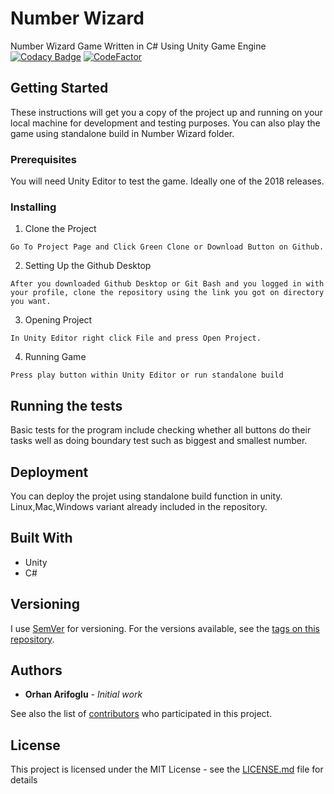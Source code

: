 #  Number Wizard

Number Wizard Game Written in C# Using Unity Game Engine [![Codacy Badge](https://api.codacy.com/project/badge/Grade/1ff3b2df98df406eb32c3aca91779aba)](https://www.codacy.com/manual/orhanarifoglu/Number-Wizard?utm_source=github.com&amp;utm_medium=referral&amp;utm_content=orhanarifoglu/Number-Wizard&amp;utm_campaign=Badge_Grade) [![CodeFactor](https://www.codefactor.io/repository/github/orhanarifoglu/number-wizard/badge)](https://www.codefactor.io/repository/github/orhanarifoglu/number-wizard) 


## Getting Started

These instructions will get you a copy of the project up and running on your local machine for development and testing purposes. You can also play the game using standalone build in Number Wizard folder. 

### Prerequisites

You will need Unity Editor to test the game. Ideally one of the 2018 releases.

### Installing

1) Clone the Project

```
Go To Project Page and Click Green Clone or Download Button on Github.
```

2) Setting Up the Github Desktop

```
After you downloaded Github Desktop or Git Bash and you logged in with your profile, clone the repository using the link you got on directory you want.
```

3) Opening Project

```
In Unity Editor right click File and press Open Project.
```



4) Running Game

```
Press play button within Unity Editor or run standalone build
```


## Running the tests

Basic tests for the program include checking whether all buttons do their tasks well as doing boundary test such as biggest and smallest number.


## Deployment

You can deploy the projet using standalone build function in unity. Linux,Mac,Windows variant already included in the repository.

## Built With

* Unity 
* C#


## Versioning

I use [SemVer](http://semver.org/) for versioning. For the versions available, see the [tags on this repository](https://github.com/your/project/tags). 

## Authors

* **Orhan Arifoglu** - *Initial work* 

See also the list of [contributors](https://github.com/lemikistu/Hermit-Crab/graphs/contributors) who participated in this project.

## License

This project is licensed under the MIT License - see the [LICENSE.md](LICENSE.md) file for details


